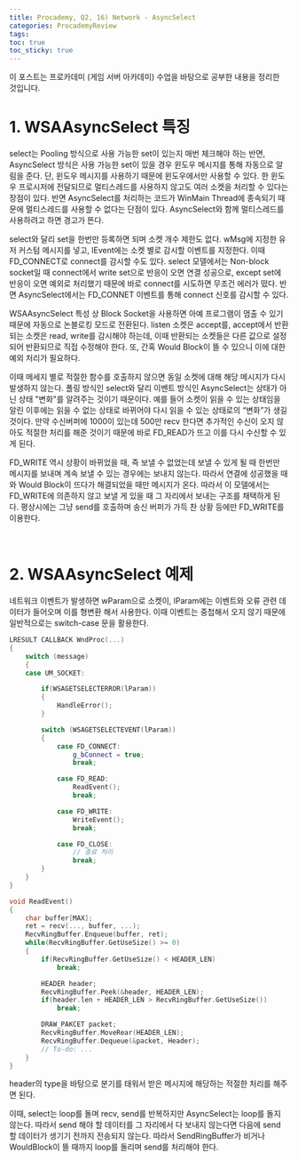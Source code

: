 ```yaml
---
title: Procademy, Q2, 16) Network - AsyncSelect
categories: ProcademyReview
tags: 
toc: true
toc_sticky: true
---
```


이 포스트는 프로카데미 (게임 서버 아카데미) 수업을 바탕으로 공부한 내용을 정리한 것입니다. 

# **1. WSAAsyncSelect 특징**

select는 Pooling 방식으로 사용 가능한 set이 있는지 매번 체크해야 하는 반면, AsyncSelect 방식은 사용 가능한 set이 있을 경우 윈도우 메시지를 통해 자동으로 알림을 준다. 단, 윈도우 메시지를 사용하기 때문에 윈도우에서만 사용할 수 있다. 한 윈도우 프로시저에 전달되므로 멀티스레드를 사용하지 않고도 여러 소켓을 처리할 수 있다는 장점이 있다. 반면 AsyncSelect를 처리하는 코드가 WinMain Thread에 종속되기 때문에 멀티스레드를 사용할 수 없다는 단점이 있다. AsyncSelect와 함께 멀티스레드를 사용하려고 하면 경고가 뜬다. 

select와 달리 set을 한번만 등록하면 되며 소켓 개수 제한도 없다. wMsg에 지정한 유저 커스텀 메시지를 넣고, lEvent에는 소켓 별로 감시할 이벤트를 지정한다. 이때 FD_CONNECT로 connect를 감시할 수도 있다. select 모델에서는 Non-block socket일 때 connect에서 write set으로 반응이 오면 연결 성공으로, except set에 반응이 오면 예외로 처리했기 때문에 바로 connect를 시도하면 무조건 에러가 떴다. 반면 AsyncSelect에서는 FD_CONNET 이벤트를 통해 connect 신호를 감시할 수 있다.

WSAAsyncSelect 특성 상 Block Socket을 사용하면 아예 프로그램이 멈출 수 있기 때문에 자동으로 논블로킹 모드로 전환된다. listen 소켓은 accept를, accept에서 반환되는 소켓은 read, write를 감시해야 하는데, 이때 반환되는 소켓들은 다른 값으로 설정되어 반환되므로 직접 수정해야 한다. 또, 간혹 Would Block이 뜰 수 있으니 이에 대한 예외 처리가 필요하다. 

이때 메세지 별로 적절한 함수를 호출하지 않으면 동일 소켓에 대해 해당 메시지가 다시 발생하지 않는다. 폴링 방식인 select와 달리 이벤트 방식인 AsyncSelect는 상태가 아닌 상태 "변화"를 알려주는 것이기 때문이다. 예를 들어 소켓이 읽을 수 있는 상태임을 알린 이후에는 읽을 수 없는 상태로 바뀌어야 다시 읽을 수 있는 상태로의 “변화”가 생길 것이다. 만약 수신버퍼에 1000이 있는데 500만 recv 한다면 추가적인 수신이 오지 않아도 적절한 처리를 해준 것이기 때문에 바로 FD_READ가 뜨고 이를 다시 수신할 수 있게 된다.

FD_WRITE 역시 상황이 바뀌었을 때, 즉 보낼 수 없었는데 보낼 수 있게 될 때 한번만 메시지를 보내며 계속 보낼 수 있는 경우에는 보내지 않는다. 따라서 연결에 성공했을 때와 Would Block이 뜨다가 해결되었을 때만 메시지가 온다. 따라서 이 모델에서는 FD_WRITE에 의존하지 않고 보낼 게 있을 때 그 자리에서 보내는 구조를 채택하게 된다. 평상시에는 그냥 send를 호출하며 송신 버퍼가 가득 찬 상황 등에만 FD_WRITE를 이용한다.  



<br/>

# **2. WSAAsyncSelect 예제**

네트워크 이벤트가 발생하면 wParam으로 소켓이, lParam에는 이벤트와 오류 관련 데이터가 들어오며 이를 형변환 해서 사용한다. 이때 이벤트는 중첩해서 오지 않기 때문에 일반적으로는 switch-case 문을 활용한다. 

```c++
LRESULT CALLBACK WndProc(...)
{
	switch (message)
    {
	case UM_SOCKET:

		if(WSAGETSELECTERROR(lParam))
		{
			HandleError();
		}

		switch (WSAGETSELECTEVENT(lParam))
		{
			case FD_CONNECT:
				g_bConnect = true;
				break;

			case FD_READ:
				ReadEvent();
				break;

			case FD_WRITE:
				WriteEvent();
				break;

			case FD_CLOSE:
				// 종료 처리
				break;
		}
    }
} 
```

```c++
void ReadEvent()
{
    char buffer[MAX];
    ret = recv(..., buffer, ...);
    RecvRingBuffer.Enqueue(buffer, ret);
    while(RecvRingBuffer.GetUseSize() >= 0)
    {
        if(RecvRingBuffer.GetUseSize() < HEADER_LEN)
            break;

        HEADER header;
        RecvRingBuffer.Peek(&header, HEADER_LEN);
        if(header.len + HEADER_LEN > RecvRingBuffer.GetUseSize())
            break;

        DRAW_PAKCET packet;
        RecvRingBuffer.MoveRear(HEADER_LEN); 
        RecvRingBuffer.Dequeue(&packet, Header);
        // To-do: ...
    }
}
```

header의 type을 바탕으로 분기를 태워서 받은 메시지에 해당하는 적절한 처리를 해주면 된다. 

이때, select는 loop를 돌며 recv, send를 반복하지만 AsyncSelect는 loop를 돌지 않는다. 따라서 send 해야 할 데이터를 그 자리에서 다 보내지 않는다면 다음에 send 할 데이터가 생기기 전까지 전송되지 않는다. 따라서 SendRingBuffer가 비거나 WouldBlock이 뜰 때까지 loop를 돌리며 send를 처리해야 한다.